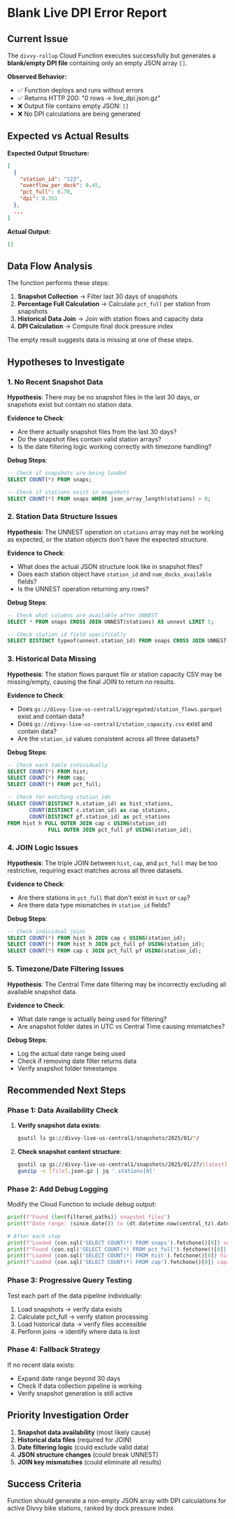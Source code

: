 # Blank Live DPI Error Report

## Current Issue
The `divvy-rollup` Cloud Function executes successfully but generates a **blank/empty DPI file** containing only an empty JSON array `[]`.

**Observed Behavior:**
- ✅ Function deploys and runs without errors
- ✅ Returns HTTP 200: "0 rows → live_dpi.json.gz"
- ❌ Output file contains empty JSON: `[]`
- ❌ No DPI calculations are being generated

## Expected vs Actual Results

**Expected Output Structure:**
```json
[
  {
    "station_id": "123",
    "overflow_per_dock": 0.45,
    "pct_full": 0.78,
    "dpi": 0.351
  },
  ...
]
```

**Actual Output:**
```json
[]
```

## Data Flow Analysis

The function performs these steps:
1. **Snapshot Collection** → Filter last 30 days of snapshots
2. **Percentage Full Calculation** → Calculate `pct_full` per station from snapshots
3. **Historical Data Join** → Join with station flows and capacity data
4. **DPI Calculation** → Compute final dock pressure index

The empty result suggests data is missing at one of these steps.

## Hypotheses to Investigate

### 1. **No Recent Snapshot Data**
**Hypothesis**: There may be no snapshot files in the last 30 days, or snapshots exist but contain no station data.

**Evidence to Check**:
- Are there actually snapshot files from the last 30 days?
- Do the snapshot files contain valid station arrays?
- Is the date filtering logic working correctly with timezone handling?

**Debug Steps**:
```sql
-- Check if snapshots are being loaded
SELECT COUNT(*) FROM snaps;

-- Check if stations exist in snapshots
SELECT COUNT(*) FROM snaps WHERE json_array_length(stations) > 0;
```

### 2. **Station Data Structure Issues**
**Hypothesis**: The UNNEST operation on `stations` array may not be working as expected, or the station objects don't have the expected structure.

**Evidence to Check**:
- What does the actual JSON structure look like in snapshot files?
- Does each station object have `station_id` and `num_docks_available` fields?
- Is the UNNEST operation returning any rows?

**Debug Steps**:
```sql
-- Check what columns are available after UNNEST
SELECT * FROM snaps CROSS JOIN UNNEST(stations) AS unnest LIMIT 5;

-- Check station_id field specifically
SELECT DISTINCT typeof(unnest.station_id) FROM snaps CROSS JOIN UNNEST(stations) AS unnest;
```

### 3. **Historical Data Missing**
**Hypothesis**: The station flows parquet file or station capacity CSV may be missing/empty, causing the final JOIN to return no results.

**Evidence to Check**:
- Does `gs://divvy-live-us-central1/aggregated/station_flows.parquet` exist and contain data?
- Does `gs://divvy-live-us-central1/station_capacity.csv` exist and contain data?
- Are the `station_id` values consistent across all three datasets?

**Debug Steps**:
```sql
-- Check each table individually
SELECT COUNT(*) FROM hist;
SELECT COUNT(*) FROM cap;
SELECT COUNT(*) FROM pct_full;

-- Check for matching station_ids
SELECT COUNT(DISTINCT h.station_id) as hist_stations,
       COUNT(DISTINCT c.station_id) as cap_stations,
       COUNT(DISTINCT pf.station_id) as pct_stations
FROM hist h FULL OUTER JOIN cap c USING(station_id) 
             FULL OUTER JOIN pct_full pf USING(station_id);
```

### 4. **JOIN Logic Issues**
**Hypothesis**: The triple JOIN between `hist`, `cap`, and `pct_full` may be too restrictive, requiring exact matches across all three datasets.

**Evidence to Check**:
- Are there stations in `pct_full` that don't exist in `hist` or `cap`?
- Are there data type mismatches in `station_id` fields?

**Debug Steps**:
```sql
-- Check individual joins
SELECT COUNT(*) FROM hist h JOIN cap c USING(station_id);
SELECT COUNT(*) FROM hist h JOIN pct_full pf USING(station_id);
SELECT COUNT(*) FROM cap c JOIN pct_full pf USING(station_id);
```

### 5. **Timezone/Date Filtering Issues**
**Hypothesis**: The Central Time date filtering may be incorrectly excluding all available snapshot data.

**Evidence to Check**:
- What date range is actually being used for filtering?
- Are snapshot folder dates in UTC vs Central Time causing mismatches?

**Debug Steps**:
- Log the actual date range being used
- Check if removing date filter returns data
- Verify snapshot folder timestamps

## Recommended Next Steps

### Phase 1: Data Availability Check
1. **Verify snapshot data exists**:
   ```bash
   gsutil ls gs://divvy-live-us-central1/snapshots/2025/01/*/
   ```

2. **Check snapshot content structure**:
   ```bash
   gsutil cp gs://divvy-live-us-central1/snapshots/2025/01/27/[latest].json.gz .
   gunzip -c [file].json.gz | jq '.stations[0]'
   ```

### Phase 2: Add Debug Logging
Modify the Cloud Function to include debug output:
```python
print(f"Found {len(filtered_paths)} snapshot files")
print(f"Date range: {since.date()} to {dt.datetime.now(central_tz).date()}")

# After each step
print(f"Loaded {con.sql('SELECT COUNT(*) FROM snaps').fetchone()[0]} snapshots")
print(f"Found {con.sql('SELECT COUNT(*) FROM pct_full').fetchone()[0]} stations with pct_full")
print(f"Loaded {con.sql('SELECT COUNT(*) FROM hist').fetchone()[0]} historical records")
print(f"Loaded {con.sql('SELECT COUNT(*) FROM cap').fetchone()[0]} capacity records")
```

### Phase 3: Progressive Query Testing
Test each part of the data pipeline individually:
1. Load snapshots → verify data exists
2. Calculate pct_full → verify station processing
3. Load historical data → verify files accessible
4. Perform joins → identify where data is lost

### Phase 4: Fallback Strategy
If no recent data exists:
- Expand date range beyond 30 days
- Check if data collection pipeline is working
- Verify snapshot generation is still active

## Priority Investigation Order
1. **Snapshot data availability** (most likely cause)
2. **Historical data files** (required for JOIN)
3. **Date filtering logic** (could exclude valid data)
4. **JSON structure changes** (could break UNNEST)
5. **JOIN key mismatches** (could eliminate all results)

## Success Criteria
Function should generate a non-empty JSON array with DPI calculations for active Divvy bike stations, ranked by dock pressure index. 